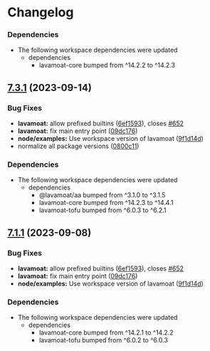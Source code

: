 # Changelog

### Dependencies

* The following workspace dependencies were updated
  * dependencies
    * lavamoat-core bumped from ^14.2.2 to ^14.2.3

## [7.3.1](https://github.com/LavaMoat/LavaMoat/compare/lavamoat-v7.3.0...lavamoat-v7.3.1) (2023-09-14)


### Bug Fixes

* **lavamoat:** allow prefixed builtins ([6ef1593](https://github.com/LavaMoat/LavaMoat/commit/6ef1593cf4e145b67971e75ef176c2b8223f1077)), closes [#652](https://github.com/LavaMoat/LavaMoat/issues/652)
* **lavamoat:** fix main entry point ([09dc176](https://github.com/LavaMoat/LavaMoat/commit/09dc17650bdaa04355768ff671f575ba8d7548a0))
* **node/examples:** Use workspace version of lavamoat ([9f1d14d](https://github.com/LavaMoat/LavaMoat/commit/9f1d14d5d626b65f31792898f6dca5ecbbb18968))
* normalize all package versions ([0800c11](https://github.com/LavaMoat/LavaMoat/commit/0800c113c3504af312d904c48eb9a6844b10d6b1))


### Dependencies

* The following workspace dependencies were updated
  * dependencies
    * @lavamoat/aa bumped from ^3.1.0 to ^3.1.5
    * lavamoat-core bumped from ^14.2.3 to ^14.4.1
    * lavamoat-tofu bumped from ^6.0.3 to ^6.2.1

## [7.1.1](https://github.com/LavaMoat/LavaMoat/compare/lavamoat-v7.1.0...lavamoat-v7.1.1) (2023-09-08)


### Bug Fixes

* **lavamoat:** allow prefixed builtins ([6ef1593](https://github.com/LavaMoat/LavaMoat/commit/6ef1593cf4e145b67971e75ef176c2b8223f1077)), closes [#652](https://github.com/LavaMoat/LavaMoat/issues/652)
* **lavamoat:** fix main entry point ([09dc176](https://github.com/LavaMoat/LavaMoat/commit/09dc17650bdaa04355768ff671f575ba8d7548a0))
* **node/examples:** Use workspace version of lavamoat ([9f1d14d](https://github.com/LavaMoat/LavaMoat/commit/9f1d14d5d626b65f31792898f6dca5ecbbb18968))


### Dependencies

* The following workspace dependencies were updated
  * dependencies
    * lavamoat-core bumped from ^14.2.1 to ^14.2.2
    * lavamoat-tofu bumped from ^6.0.2 to ^6.0.3
